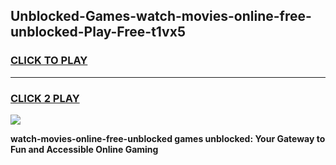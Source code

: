 
## Unblocked-Games-watch-movies-online-free-unblocked-Play-Free-t1vx5
<h3>
<a href="https://premium76.site?title=watch-movies-online-free-unblocked&ref=21A">CLICK TO PLAY</a></h3>
<hr>

<h3>
<a href="https://premium76.site?title=watch-movies-online-free-unblocked&ref=21A">CLICK 2 PLAY</a>
  
</h3>

<a href="https://premium76.site?title=watch-movies-online-free-unblocked&ref=21A"><img src="https://clearcache.store/games.png"></a>


**watch-movies-online-free-unblocked games unblocked: Your Gateway to Fun and Accessible Online Gaming**
